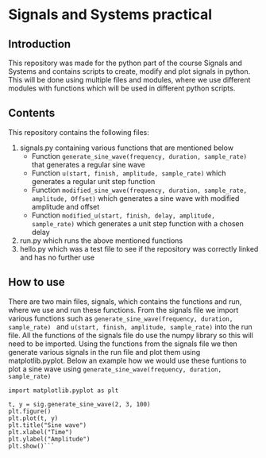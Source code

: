 # Signals and Systems practical
## Introduction
This repository was made for the python part of the course Signals and Systems and 
contains scripts to create, modify and plot signals in python.
This will be done using multiple files and modules, where we use different 
modules with functions which will be used in different python scripts.

## Contents
This repository contains the following files:
1. signals.py containing various functions that are mentioned below
    - Function ```generate_sine_wave(frequency, duration, sample_rate) ``` that generates a regular sine wave
    - Function ```u(start, finish, amplitude, sample_rate)``` which generates a regular unit step function
    - Function ```modified_sine_wave(frequency, duration, sample_rate, amplitude, Offset)``` which generates a sine wave with modified amplitude and offset
    - Function ```modified_u(start, finish, delay, amplitude, sample_rate)``` which generates a unit step function with a chosen delay
2. run.py which runs the above mentioned functions
3. hello.py which was a test file to see if the repository was correctly linked and has no further use


## How to use
There are two main files, signals, which contains the functions and run, where 
we use and run these functions. From the signals file we import various functions
such as ```generate_sine_wave(frequency, duration, sample_rate) ``` and ```u(start, finish, amplitude, sample_rate)```
into the run file. All the functions of the signals file do use the numpy library so this will need to be imported. 
Using the functions from the signals file we then generate various signals in the run file and plot them using matplotlib.pyplot.
Below an example how we would use these funtions to plot a sine wave using ```generate_sine_wave(frequency, duration, sample_rate) ```

```import signals as sig
import matplotlib.pyplot as plt

t, y = sig.generate_sine_wave(2, 3, 100)
plt.figure()
plt.plot(t, y)
plt.title("Sine wave")
plt.xlabel("Time")
plt.ylabel("Amplitude")
plt.show()```